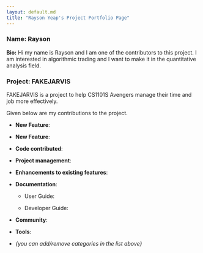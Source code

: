 ```yaml
---
layout: default.md
title: "Rayson Yeap's Project Portfolio Page"
---
```


### Name: Rayson
**Bio:** Hi my name is Rayson and I am one of the contributors to this project. I am interested in algorithmic trading and I want to make it in the quantitative analysis field.


### Project: FAKEJARVIS

FAKEJARVIS is a project to help CS1101S Avengers manage their time and job more effectively.

Given below are my contributions to the project.

* **New Feature**:


* **New Feature**:

* **Code contributed**:

* **Project management**:


* **Enhancements to existing features**:


* **Documentation**:
    * User Guide:
    
    * Developer Guide:

* **Community**:

* **Tools**:

* _{you can add/remove categories in the list above}_
